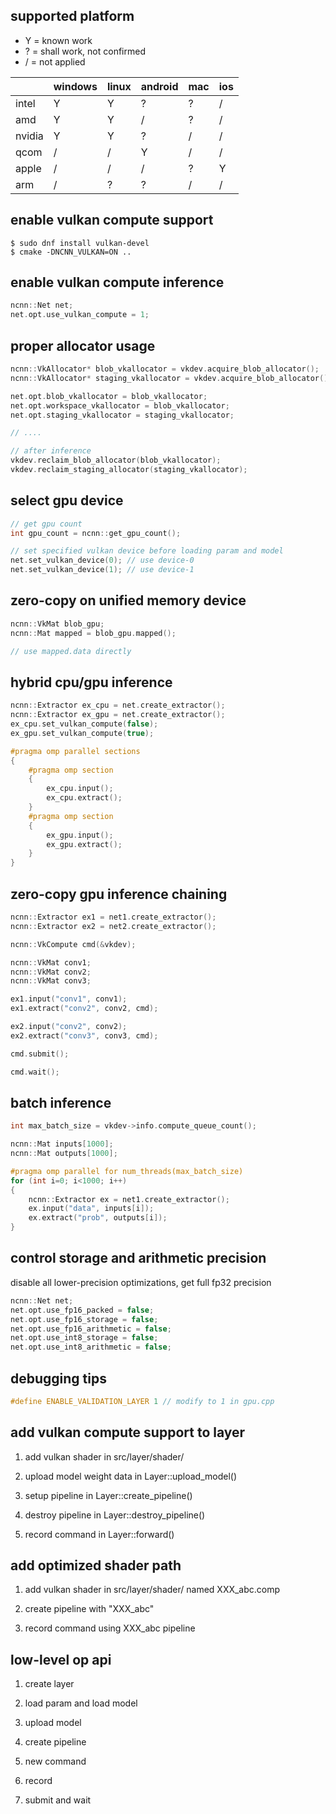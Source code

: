 ## supported platform

* Y = known work
* ? = shall work, not confirmed
* / = not applied

|    |windows|linux|android|mac|ios|
|---|---|---|---|---|---|
|intel|Y|Y|?|?|/|
|amd|Y|Y|/|?|/|
|nvidia|Y|Y|?|/|/|
|qcom|/|/|Y|/|/|
|apple|/|/|/|?|Y|
|arm|/|?|?|/|/|

## enable vulkan compute support
```
$ sudo dnf install vulkan-devel
$ cmake -DNCNN_VULKAN=ON ..
```

## enable vulkan compute inference
```cpp
ncnn::Net net;
net.opt.use_vulkan_compute = 1;
```

## proper allocator usage
```cpp
ncnn::VkAllocator* blob_vkallocator = vkdev.acquire_blob_allocator();
ncnn::VkAllocator* staging_vkallocator = vkdev.acquire_blob_allocator();

net.opt.blob_vkallocator = blob_vkallocator;
net.opt.workspace_vkallocator = blob_vkallocator;
net.opt.staging_vkallocator = staging_vkallocator;

// ....

// after inference
vkdev.reclaim_blob_allocator(blob_vkallocator);
vkdev.reclaim_staging_allocator(staging_vkallocator);
```

## select gpu device
```cpp
// get gpu count
int gpu_count = ncnn::get_gpu_count();

// set specified vulkan device before loading param and model
net.set_vulkan_device(0); // use device-0
net.set_vulkan_device(1); // use device-1
```

## zero-copy on unified memory device
```cpp
ncnn::VkMat blob_gpu;
ncnn::Mat mapped = blob_gpu.mapped();

// use mapped.data directly
```

## hybrid cpu/gpu inference
```cpp
ncnn::Extractor ex_cpu = net.create_extractor();
ncnn::Extractor ex_gpu = net.create_extractor();
ex_cpu.set_vulkan_compute(false);
ex_gpu.set_vulkan_compute(true);

#pragma omp parallel sections
{
    #pragma omp section
    {
        ex_cpu.input();
        ex_cpu.extract();
    }
    #pragma omp section
    {
        ex_gpu.input();
        ex_gpu.extract();
    }
}
```

## zero-copy gpu inference chaining
```cpp
ncnn::Extractor ex1 = net1.create_extractor();
ncnn::Extractor ex2 = net2.create_extractor();

ncnn::VkCompute cmd(&vkdev);

ncnn::VkMat conv1;
ncnn::VkMat conv2;
ncnn::VkMat conv3;

ex1.input("conv1", conv1);
ex1.extract("conv2", conv2, cmd);

ex2.input("conv2", conv2);
ex2.extract("conv3", conv3, cmd);

cmd.submit();

cmd.wait();

```

## batch inference
```cpp
int max_batch_size = vkdev->info.compute_queue_count();

ncnn::Mat inputs[1000];
ncnn::Mat outputs[1000];

#pragma omp parallel for num_threads(max_batch_size)
for (int i=0; i<1000; i++)
{
    ncnn::Extractor ex = net1.create_extractor();
    ex.input("data", inputs[i]);
    ex.extract("prob", outputs[i]);
}
```

## control storage and arithmetic precision

disable all lower-precision optimizations, get full fp32 precision

```cpp
ncnn::Net net;
net.opt.use_fp16_packed = false;
net.opt.use_fp16_storage = false;
net.opt.use_fp16_arithmetic = false;
net.opt.use_int8_storage = false;
net.opt.use_int8_arithmetic = false;
```

## debugging tips
```cpp
#define ENABLE_VALIDATION_LAYER 1 // modify to 1 in gpu.cpp
```

## add vulkan compute support to layer
1. add vulkan shader in src/layer/shader/

2. upload model weight data in Layer::upload_model()

3. setup pipeline in Layer::create_pipeline()

4. destroy pipeline in Layer::destroy_pipeline()

5. record command in Layer::forward()

## add optimized shader path
1. add vulkan shader in src/layer/shader/ named XXX_abc.comp

2. create pipeline with "XXX_abc"

3. record command using XXX_abc pipeline

## low-level op api
1. create layer

2. load param and load model

3. upload model

4. create pipeline

5. new command

6. record

7. submit and wait

